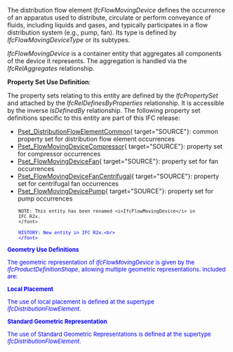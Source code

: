 ﻿The distribution flow element _IfcFlowMovingDevice_ defines the occurrence of an apparatus used to distribute, circulate or perform conveyance of fluids, including liquids and gases, and typically participates in a flow distribution system (e.g., pump, fan). Its type is defined by _IfcFlowMovingDeviceType_ or its subtypes.

_IfcFlowMovingDevice_ is a container entity that aggregates all components of the device it represents. The aggregation is handled via the _IfcRelAggregates_ relationship.

****Property Set Use Definition****:

The property sets relating to this entity are defined by the _IfcPropertySet_ and attached by the _IfcRelDefinesByProperties_ relationship. It is accessible by the inverse _IsDefinedBy_ relationship. The following property set definitions specific to this entity are part of this IFC release:

* [Pset_DistributionFlowElementCommon](../../psd/IfcSharedBldgServiceElements/Pset_DistributionFlowElementCommon.xml){ target="SOURCE"}: common property set for distribution flow element occurrences 
* [Pset_FlowMovingDeviceCompressor](../../psd/IfcSharedBldgServiceElements/Pset_FlowMovingDeviceCompressor.xml){ target="SOURCE"}: property set for compressor occurrences 
* [Pset_FlowMovingDeviceFan](../../psd/IfcSharedBldgServiceElements/Pset_FlowMovingDeviceFan.xml){ target="SOURCE"}: property set for fan occurrences 
* [Pset_FlowMovingDeviceFanCentrifugal](../../psd/IfcSharedBldgServiceElements/Pset_FlowMovingDeviceFanCentrifugal.xml){ target="SOURCE"}: property set for centrifugal fan occurrences 
* [Pset_FlowMovingDevicePump](../../psd/IfcSharedBldgServiceElements/Pset_FlowMovingDevicePump.xml){ target="SOURCE"}: property set for pump occurrences 

> <font size="-1">
    	NOTE: This entity has been renamed <i>IfcFlowMovingDevice</i> in 
        IFC R2x.
    	</font>

> <font color="#0000ff" size="-1">
    	HISTORY: New entity in IFC R2x.<br>
    	</font>

**Geometry Use Definitions**

The geometric representation of _IfcFlowMovingDevice_ is given by the _IfcProductDefinitionShape_, allowing multiple geometric representations. Included are:

**Local Placement**

The use of local placement is defined at the supertype _IfcDistributionFlowElement_.

**Standard Geometric Representation**

The use of Standard Geometric Representations is defined at the supertype _IfcDistributionFlowElement_.